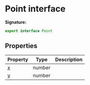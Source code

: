 # Point interface

**Signature:**

```typescript
export interface Point
```

## Properties

| Property                    | Type   | Description |
| --------------------------- | ------ | ----------- |
| [x](./puppeteer.point.x.md) | number |             |
| [y](./puppeteer.point.y.md) | number |             |
